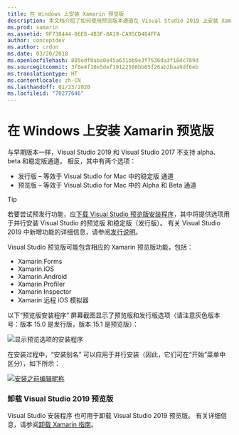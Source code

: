 ```yaml
---
title: 在 Windows 上安装 Xamarin 预览版
description: 本文档介绍了如何使用预览版本通道在 Visual Studio 2019 上安装 Xamarin 预览版本。
ms.prod: xamarin
ms.assetid: 9F730444-06E8-4B3F-8A19-CA95CD484FFA
author: conceptdev
ms.author: crdun
ms.date: 03/20/2018
ms.openlocfilehash: 805edf0aba0e45a631bb9e3f7536da3f18dc789d
ms.sourcegitcommit: 3f0e4f10e5def19122588bb05f26ab2baa9df6eb
ms.translationtype: HT
ms.contentlocale: zh-CN
ms.lasthandoff: 01/23/2020
ms.locfileid: "70277646"
---
```

# <a name="installing-xamarin-preview-on-windows"></a>在 Windows 上安装 Xamarin 预览版

与早期版本一样，Visual Studio 2019 和 Visual Studio 2017 不支持 alpha、beta 和稳定版通道。 相反，其中有两个选项：

-  发行版 – 等效于 Visual Studio for Mac 中的稳定版  通道
-  预览版 – 等效于 Visual Studio for Mac 中的 Alpha  和 Beta  通道

> [!TIP]
> 若要尝试预发行功能，应[下载 Visual Studio 预览版安装程序](https://visualstudio.microsoft.com/vs/preview/)，其中将提供选项用于并行安装 Visual Studio 的预览版  和稳定版（发行版）。 有关 Visual Studio 2019 中新增功能的详细信息，请参阅[发行说明](https://docs.microsoft.com/visualstudio/releases/2019/release-notes)。

Visual Studio 预览版可能包含相应的 Xamarin 预览版功能，包括：

- Xamarin.Forms
- Xamarin.iOS
- Xamarin.Android
- Xamarin Profiler
- Xamarin Inspector
- Xamarin 远程 iOS 模拟器

以下“预览版安装程序”  屏幕截图显示了预览版和发行版选项（请注意灰色版本号：版本 15.0 是发行版，版本 15.1 是预览版）：

![显示预览选项的安装程序](windows-images/vs2017-installer.jpg)

在安装过程中，“安装别名”  可以应用于并行安装（因此，它们可在“开始”菜单中区分），如下所示：

[![安装之前编辑昵称](windows-images/vs2017-nickname-sml.png "安装之前编辑昵称")](windows-images/vs2017-nickname.png#lightbox)

### <a name="uninstalling-visual-studio-2019-preview"></a>卸载 Visual Studio 2019 预览版

Visual Studio 安装程序  也可用于卸载 Visual Studio 2019 预览版。 有关详细信息，请参阅[卸载 Xamarin 指南](uninstalling-xamarin.md#uninstallvs2017)。

